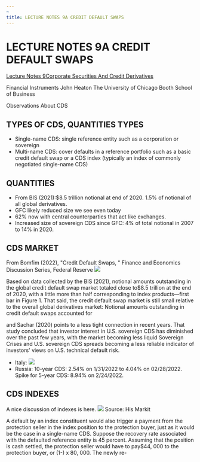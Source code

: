 ```yaml
---
~
title: LECTURE NOTES 9A CREDIT DEFAULT SWAPS
---
```


# LECTURE NOTES 9A CREDIT DEFAULT SWAPS

[Lecture Notes 9Corporate Securities And Credit Derivatives](Lecture%20Notes%209-%20Corporate%20Securities%20And%20Credit%20Derivatives.md)

Financial Instruments
John Heaton
The University of Chicago Booth School of Business

Observations About CDS

## TYPES OF CDS,  QUANTITIES TYPES

- Single-name CDS: single reference entity such as a corporation or sovereign
- Multi-name CDS: cover defaults in a reference portfolio such as a basic credit default swap or a CDS index (typically an index of commonly negotiated single-name CDS)

## QUANTITIES
- From BIS (2021):$8.5 trillion notional at end of 2020. 1.5\% of notional of all global derivatives.
- GFC likely reduced size we see even today
- 62\% now with central counterparties that act like exchanges.
- Increased size of sovereign CDS since GFC: 4\% of total notional in 2007 to 14\% in 2020.

## CDS MARKET

From Bomfim (2022),  "Credit Default Swaps, " Finance and Economics Discussion Series,  Federal Reserve
![](e37c9aa1489d4f7d3958abc0e50b6a9b.png)

 Based on data collected by the BIS (2021),  notional amounts outstanding in the global credit default swap market totaled close to$8.5 trillion at the end of 2020,  with a little more than half corresponding to index products—first bar in Figure 1. That said,  the credit default swap market is still small relative to the overall global derivatives market: Notional amounts outstanding in credit default swaps accounted for

and Sachar (2020) points to a less tight connection in recent years. That study concluded that investor interest in U.S. sovereign CDS has diminished over the past few years,  with the market becoming less liquid Sovereign Crises and U.S. sovereign CDS spreads becoming a less reliable indicator of investors' views on U.S. technical default risk.

- Italy:
![](a5fd49b8b6fbe8d24f12dea5bd6dcdfd.png)
- Russia: 10-year CDS: 2.54\% on 1/31/2022 to 4.04\% on 02/28/2022. Spike for 5-year CDS: 8.94\% on 2/24/2022.

## CDS INDEXES

A nice discussion of indexes is here.
![](1535092e37ca4b4f3975fbc77f8fefeb.png)
Source: His Markit

A default by an index constituent would also trigger a payment from the protection seller in the index position to the protection buyer,  just as it would be the case in a single-name CDS. Suppose the recovery rate associated with the defaulted reference entity is 45 percent. Assuming that the position is cash settled,  the protection seller would have to pay$44, 000 to the protection buyer,  or (1-) x 80, 000. The newly re-